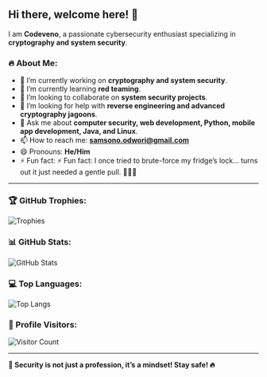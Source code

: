 ## Hi there, welcome here! 👋

I am **Codeveno**, a passionate cybersecurity enthusiast specializing in **cryptography and system security**. 

### 🔥 About Me:
- 🔭 I’m currently working on **cryptography and system security**.
- 🌱 I’m currently learning **red teaming**.
- 👯 I’m looking to collaborate on **system security projects**.
- 🤔 I’m looking for help with **reverse engineering and advanced cryptography jagoons**.
- 💬 Ask me about **computer security, web development, Python, mobile app development, Java, and Linux**.
- 📫 How to reach me: **samsono.odwori@gmail.com**
- 😄 Pronouns: **He/Him**
- ⚡ Fun fact: ⚡ Fun fact: I once tried to brute-force my fridge’s lock… turns out it just needed a gentle pull. 🧑‍💻😂

---

### 🏆 GitHub Trophies:
![Trophies](https://github-profile-trophy.vercel.app/?username=codeveno&theme=onedark&column=7)

### 📊 GitHub Stats:
![GitHub Stats](https://github-readme-stats.vercel.app/api?username=codeveno&show_icons=true&theme=radical&rank_icon=github)

### 💻 Top Languages:
![Top Langs](https://github-readme-stats.vercel.app/api/top-langs/?username=codeveno&layout=compact&theme=radical)

### 👀 Profile Visitors:
![Visitor Count](https://komarev.com/ghpvc/?username=codeveno&color=blue)

---

**🔐 Security is not just a profession, it’s a mindset! Stay safe! 🔥**
